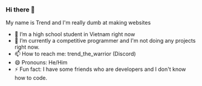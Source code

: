 ### Hi there 👋

My name is Trend and I'm really dumb at making websites 

- 🔭 I’m a high school student in Vietnam right now
- 🌱 I’m currently a competitive programmer and I'm not doing any projects right now.
- 📫 How to reach me: trend_the_warrior (Discord)
- 😄 Pronouns: He/Him
- ⚡ Fun fact: I have some friends who are developers and I don't know how to code.
